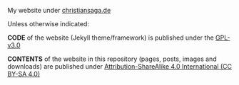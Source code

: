 My website under [christiansaga.de](https://www.christiansaga.de)

Unless otherwise indicated:

**CODE** of the website (Jekyll theme/framework) is published under the [GPL-v3.0](https://www.gnu.org/licenses/gpl-3.0.en.html)

**CONTENTS** of the website in this repository (pages, posts, images and downloads) are published under [Attribution-ShareAlike 4.0 International (CC BY-SA 4.0)](https://creativecommons.org/licenses/by-sa/4.0/legalcode)
